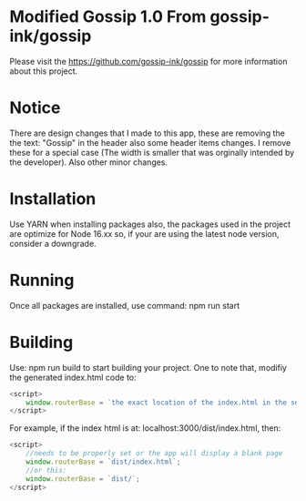 # Modified Gossip 1.0 From gossip-ink/gossip
Please visit the https://github.com/gossip-ink/gossip for more information about this project.

# Notice
There are design changes that I made to this app, these are removing the the text: "Gossip" in the header also some header items changes. I remove these for a special case (The width is smaller that was 
orginally intended by the developer). Also other minor changes.

# Installation
Use YARN when installing packages also, the packages used in the project are optimize for Node 16.xx so, if your are using the latest node version, consider a downgrade.

# Running
Once all packages are installed, use command: npm run start

# Building
Use: npm run build to start building your project. One to note that, modifiy the generated
index.html code to:

```javascript
<script>
    window.routerBase = `the exact location of the index.html in the server`;
</script>
```

For example, if the index html is at: localhost:3000/dist/index.html, then:

```javascript
<script>
    //needs to be properly set or the app will display a blank page
    window.routerBase = `dist/index.html`;
    //or this:
    window.routerBase = `dist/`;
</script>
```
